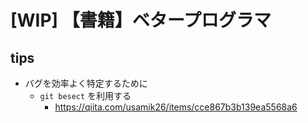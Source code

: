 # [WIP] 【書籍】ベタープログラマ

## tips

- バグを効率よく特定するために
	-  `git besect` を利用する
		- https://qiita.com/usamik26/items/cce867b3b139ea5568a6







